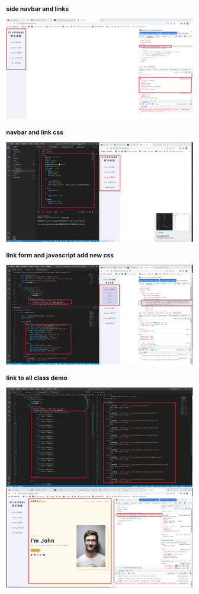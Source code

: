 ### side navbar and links

![](1.png)

### navbar and link css

![](2.png)

### link form and javascript add new css

![](3.png)

### link to all class demo

![](4-1.png)
![](4-2.png)
